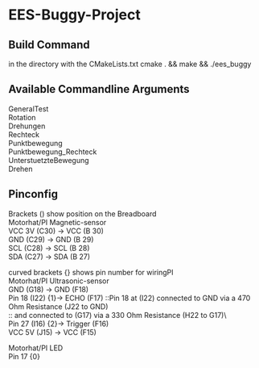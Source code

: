 # EES-Buggy-Project

## Build Command
in the directory with the CMakeLists.txt
cmake . && make && ./ees_buggy

## Available Commandline Arguments
GeneralTest\
Rotation\
Drehungen\
Rechteck\
Punktbewegung\
Punktbewegung_Rechteck\
UnterstuetzteBewegung\
Drehen

## Pinconfig
Brackets () show position on the Breadboard\
Motorhat/PI			Magnetic-sensor\
VCC 3V (C30)	->	VCC (B 30)\
GND	(C29)		->	GND (B 29)\
SCL	(C28)		->	SCL (B 28)\
SDA	(C27)		->	SDA (B 27)

curved brackets {} shows pin number for wiringPI\
Motorhat/PI			Ultrasonic-sensor\
GND (G18)		->	GND (F18)\
Pin 18 (I22) {1}->	ECHO (F17)	::Pin 18 at (I22) connected to GND via a 470 Ohm Resistance (J22 to GND)\
:: and connected to (G17) via a 330 Ohm Resistance (H22 to G17)\								
Pin 27 (I16) {2}->	Trigger (F16)\
VCC 5V (J15)	->	VCC (F15)

Motorhat/PI			LED\
Pin 17 {0}